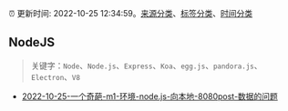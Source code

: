 :alarm_clock: 更新时间: 2022-10-25 12:34:59。[来源分类](../README.md)、[标签分类](../TAGS.md)、[时间分类](../TIMELINE.md)

## NodeJS


> 关键字：`Node`、`Node.js`、`Express`、`Koa`、`egg.js`、`pandora.js`、`Electron`、`V8`



- [2022-10-25-一个奇葩-m1-环境-node.js-向本地-8080post-数据的问题](https://www.v2ex.com/t/889784) 